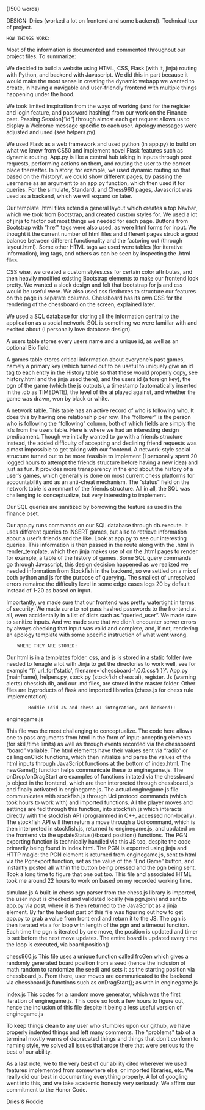 (1500 words)

DESIGN:
Dries (worked a lot on frontend and some backend). Technical tour of project.

    HOW THINGS WORK:



Most of the information is documented and commented throughout our project files. To summarize:

We decided to build a website using HTML, CSS, Flask (with it, jinja) routing with Python, and backend with Javascript. We did this in part because it would make the most sense in creating the dynamic webapp we wanted to create, in having a navigable and user-friendly frontend with multiple things happening under the hood.

We took limited inspiration from the ways of working (and for the register and login feature, and password hashing) from our work on the Finance pset. Passing Session[“id”] through almost each get request allows us to display a Welcome message specific to each user. Apology messages were adjusted and used (see helpers.py).

We used Flask as a web framework and used python (in app.py) to build on what we knew from CS50 and implement novel Flask features such as dynamic routing. App.py is like a central hub taking in inputs through post requests, performing actions on them, and routing the user to the correct place thereafter. In history, for example, we used dynamic routing so that based on the /history/<username>, we could show different pages, by passing the username as an argument to an app.py function, which then used it for queries. For the simulate, Standard, and Chess960 pages, Javascript was used as a backend, which we will expand on later.

Our template .html files extend a general layout which creates a top Navbar, which we took from Bootstrap, and created custom styles for. We used a lot of jinja to factor out most things we needed for each page. Buttons from Bootstrap with “href” tags were also used, as were html forms for input. We thought it the current number of html files and different pages struck a good balance between different functionality and the factoring out (through layout.html).  Some other HTML tags we used were tables (for iterative information), img tags, and others as can be seen by inspecting the .html files.

CSS wise, we created a custom styles.css for certain color attributes, and then heavily modified existing Bootstrap elements to make our frontend look pretty. We wanted a sleek design and felt that bootstrap for js and css would be useful were. We also used css flexboxes to structure our features on the page in separate columns. Chessboard has its own CSS for the rendering of the chessboard on the screen, explained later.

We used a SQL database for storing all the information central to the application as a social network. SQL is something we were familiar with and excited about (I personally love database design).

A users table stores every users name and a unique id, as well as an optional Bio field.

A games table stores critical information about everyone’s past games, namely a primary key (which turned out to be useful to uniquely give an id tag to each entry in the History table so that these would properly copy, see history.html and the jinja used there), and the users id (a foreign key), the pgn of the game (which the js outputs), a timestamp (automatically inserted in the .db as TIMEDATE), the level of the ai played against, and whether the game was drawn, won by black or white.

A network table. This table has an active record of who is following who. It does this by having one relationship per row. The “follower” is the person who is following the “following” column, both of which fields are simply the id’s from the users table. Here is where we had an interesting design predicament. Though we initially wanted to go with a friends structure instead, the added difficulty of accepting and declining friend requests was almost impossible to get talking with our frontend. A network-style social structure turned out to be more feasible to implement (I personally spent 20 logged hours to attempt the friends structure before having a new idea) and just as fun. It provides more transparency in the end about the history of a user’s games, which generally is done on most current chess platforms for accountability and as an anti-cheat mechanism. The “status” field on the network table is a remnant of the friends structure.  All in all, the SQL was challenging to conceptualize, but very interesting to implement.

Our SQL queries are sanitized by borrowing the feature as used in the finance pset.

Our app.py runs commands on our SQL database through db.execute. It uses different queries to INSERT games, but also to retrieve information about a user’s friends and the like. Look at app.py to see our interesting queries. This information is then passed in the route along with the .html in render_template, which then jinja makes use of on the .html pages to render for example, a table of the history of games. Some SQL query commands go through Javascript, this design decision happened as we realized we needed information from Stockfish in the backend, so we settled on a mix of both python and js for the purpose of querying. The smallest of unresolved errors remains: the difficulty level in some edge cases logs 20 by default instead of 1-20 as based on input.

Importantly, we made sure that our frontend was pretty watertight in terms of security. We made sure to not pass hashed passwords to the frontend at all, even accidentally in a list of dicts such as “queried_user”. We made sure to sanitize inputs. And we made sure that we didn’t encounter server errors by always checking that input was valid and complete, and, if not, rendering an apology template with some specific instruction of what went wrong.



        WHERE THEY ARE STORED:


Our html is in a templates folder.
 css, and js is stored in a static folder (we needed to fenagle a lot with Jinja to get the directories to work well, see for example “{{ url_for('static', filename='chessboard-1.0.0.css') }}”.
App.py (mainframe), helpers.py, stock.py (stockfish chess ai), register. Js (warning alerts) chessish.db, and our .md files, are stored in the master folder.
Other files are byproducts of flask and imported libraries (chess.js for chess rule implementation).

            Roddie (did JS and chess AI integration, and backend):

enginegame.js

This file was the most challenging to conceptualize. The code here allows one to pass arguments from html in the form of input-accepting elements (for skill/time limits) as well as through events recorded via the chessboard “board” variable. The html elements have their values sent via “radio” or calling onClick functions, which then initialize and parse the values of the html inputs through JavaScript functions at the bottom of index.html. The newGame(); function helps communicate these to enginegame.js. The onDrop/onDragStart are examples of functions initated via the chessboard js object in the frontend, which are then interpreted through chessboard.js and finally activated in enginegame.js. The actual enginegame.js file communicates with stockfish.js through Uci protocol commands (which took hours to work with) and imported functions. All the player moves and settings are fed through this function, into stockfish.js which interacts directly with the stockfish API (programmed in C++, accessed non-locally). The stockfish API will then return a move through a Uci command, which is then interpreted in stockfish.js, returned to enginegame.js, and updated on the frontend via the updateStatus()/board.position() functions. The PGN exporting function is technically handled via this JS too, despite the code primarily being found in index.html. The PGN is exported using jinja and HTTP magic: the PGN element is returned from enginegame.js, sent to html via the Pgnexport function, set as the value of the “End Game” button, and instantly posted all within the button being pressed and the pgn being sent. Took a long time to figure that one out too. This file and associated HTML took me around 22 hours to work on based on my recorded working time.

simulate.js
A built-in chess pgn parser from the chess.js library is imported, the user input is checked and validated locally (via pgn.join) and sent to app.py via post, where it is then returned to the JavaScript as a jinja element. By far the hardest part of this file was figuring out how to get app.py to grab a value from front end and return it to the JS. The pgn is then iterated via a for loop with length of the pgn and a timeout function. Each time the pgn is iterated by one move, the position is updated and timer is set before the next move updates. The entire board is updated every time the loop is executed, via board.position()

chess960.js
This file uses a unique function called frcGen which gives a randomly generated board position from a seed (hence the inclusion of math.random to randomize the seed) and sets it as the starting position via chessboard.js. From there, user moves are communicated to the backend via chessboard.js functions such as onDragStart(); as with in enginegame.js

index.js
This codes for a random move generator, which was the first iteration of enginegame.js. This code so took a few hours to figure out, hence the inclusion of this file despite it being a less useful version of enginegame.js

To keep things clean to any user who stumbles upon our github, we have properly indented things and left many comments. The "problems" tab of a terminal mostly warns of deprecated things and things that don't conform to naming style, we solved all issues that arose there that were serious to the best of our ability.





As a last note, we to the very best of our ability cited wherever we used features implemented from somewhere else, or imported libraries, etc. We really did our best in documenting everything properly. A lot of googling went into this, and we take academic honesty very seriously. We affirm our commitment to the Honor Code.


Dries & Roddie
